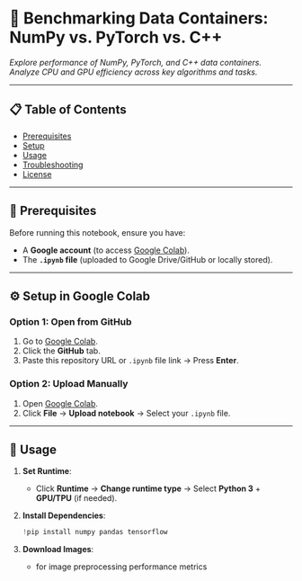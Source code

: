 # 🚀 **Benchmarking Data Containers: NumPy vs. PyTorch vs. C++**  
*Explore performance of NumPy, PyTorch, and C++ data containers. Analyze CPU and GPU efficiency across key algorithms and tasks.*  

---

## 📋 **Table of Contents**  
- [Prerequisites](#-prerequisites)  
- [Setup](#-setup-in-google-colab)  
- [Usage](#-usage)  
- [Troubleshooting](#-troubleshooting)  
- [License](#-license)  

---

## 🔧 **Prerequisites**  
Before running this notebook, ensure you have:  
- A **Google account** (to access [Google Colab](https://colab.research.google.com/)).  
- The **`.ipynb` file** (uploaded to Google Drive/GitHub or locally stored).  

---

## ⚙️ **Setup in Google Colab**  

### **Option 1: Open from GitHub**  
1. Go to [Google Colab](https://colab.research.google.com/).  
2. Click the **GitHub** tab.  
3. Paste this repository URL or `.ipynb` file link → Press **Enter**.  

### **Option 2: Upload Manually**  
1. Open [Google Colab](https://colab.research.google.com/).  
2. Click **File** → **Upload notebook** → Select your `.ipynb` file.  

---

## 🎯 **Usage**  
1. **Set Runtime**:  
   - Click **Runtime** → **Change runtime type** → Select **Python 3** + **GPU/TPU** (if needed).  

2. **Install Dependencies**:  
   ```python
   !pip install numpy pandas tensorflow

2. **Download Images**:  
   - for image preprocessing performance metrics

